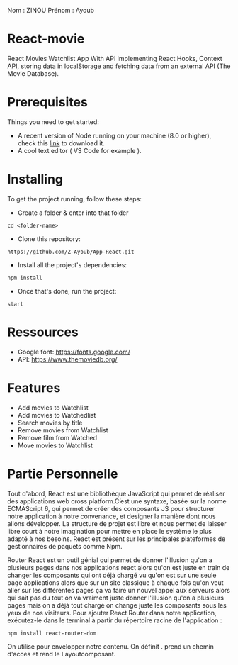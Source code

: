 Nom : ZINOU 
Prénom : Ayoub


# React-movie

React Movies Watchlist App With API implementing React Hooks, Context API, storing data in localStorage and fetching data from an external API (The Movie Database).

# Prerequisites

Things you need to get started:

- A recent version of Node running on your machine (8.0 or higher), check this [link](https://nodejs.org/en/) to download it.
- A cool text editor ( VS Code for example ).

# Installing 

To get the project running, follow these steps:

- Create a folder & enter into that folder
```
cd <folder-name> 
```
- Clone this repository:
```
https://github.com/Z-Ayoub/App-React.git
```
- Install all the project's dependencies:
```
npm install
```
- Once that's done, run the project:
```
start
```
# Ressources 

- Google font: https://fonts.google.com/
- API: https://www.themoviedb.org/

# Features

- Add movies to Watchlist
- Add movies to Watchedlist 
- Search movies by title
- Remove movies from Watchlist
- Remove film from Watched
- Move movies to Watchlist

# Partie Personnelle 

Tout d'abord, React est une bibliothèque JavaScript qui permet de réaliser des applications web cross platform.C’est une syntaxe, basée sur la norme ECMAScript 6,
qui permet de créer des composants JS pour structurer notre application à notre convenance, et designer la manière dont nous allons développer. La structure de projet
est libre et nous permet de laisser libre court à notre imagination pour mettre en place le système le plus adapté à nos besoins. React est présent sur les principales 
plateformes de gestionnaires de paquets comme Npm.

Router React est un outil génial qui permet de donner l'illusion qu'on a plusieurs pages dans nos applications react alors qu'on est  juste en train de changer les 
composants qui ont déjà chargé vu qu'on est sur une seule page applications alors que sur un site classique à chaque fois qu'on veut aller sur les différentes pages 
ça va faire un nouvel appel aux serveurs alors qui sait pas du tout on va vraiment juste donner l'illusion qu'on a plusieurs pages mais on a déjà tout chargé on change
juste les composants sous les yeux de nos visiteurs. Pour ajouter React Router dans notre application, exécutez-le dans le terminal à partir du répertoire racine de 
l'application :
```
npm install react-router-dom
```
On utilise <BrowserRouter> pour envelopper notre contenu.
On définit <Routes>. <Route> prend un chemin d'accès et rend le Layoutcomposant.

